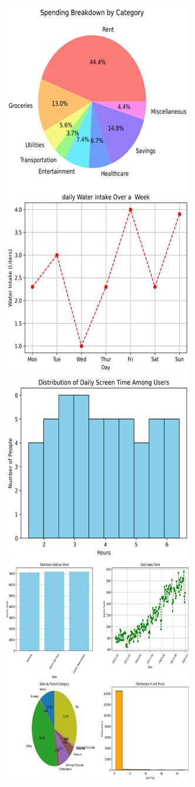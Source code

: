

<img src='https://github.com/iMuhammadHassan/Matplotlib/blob/9540be2b28df426ebd3dd4686af3d3dd78b9846b/pie_Chart.png'  width=600px height=500px />
<img src='https://github.com/iMuhammadHassan/Matplotlib/blob/e47fa2441c447732712bf798a4d13e7912a0a850/waterIntake.png'  width=600px height=500px />
<img src='https://github.com/iMuhammadHassan/Matplotlib/blob/3bd5b7535a4953bc1eefdf8bed3715d81361e01e/Daily_ScreenTime_hist.png'  width=600px height=500px />
<img src='https://github.com/iMuhammadHassan/Matplotlib/blob/87a8242249bd6149a06f82722c9f8b2ee8922f25/coffee_shop_sales_plots.png'  width=800px height=600px />


